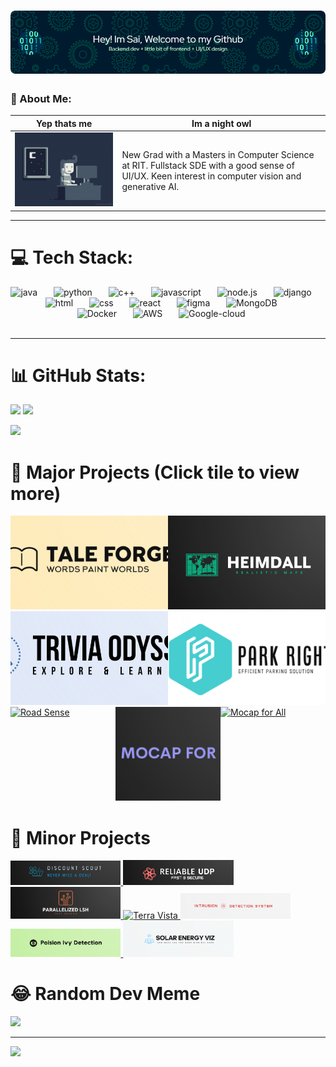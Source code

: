 <h1 align="center">
<img src="/github-header-image%20(1).png">
</h1> 

### 💫 About Me:

| Yep thats me | Im a night owl |
|---|---|
| ![Coder GIF](coder.gif) | New Grad with a Masters in Computer Science at RIT. Fullstack SDE with a good sense of UI/UX. Keen interest in computer vision and generative AI. |


---

# 💻 Tech Stack:
<div align="center">
<img  alt="java" width="50px" style="padding-right:10px;" src="https://cdn.jsdelivr.net/gh/devicons/devicon/icons/java/java-original.svg">&nbsp;&nbsp;&nbsp;
<img  alt="python" width="50px" style="padding-right:10px;" src="https://cdn.jsdelivr.net/gh/devicons/devicon/icons/python/python-original.svg" >&nbsp;&nbsp;&nbsp;
<img alt="c++" width="50px" style="padding-right:10px;" src="https://cdn.jsdelivr.net/gh/devicons/devicon/icons/cplusplus/cplusplus-original.svg">&nbsp;&nbsp;&nbsp;
<img  alt="javascript" width="50px" style="padding-right:10px;" src="https://cdn.jsdelivr.net/gh/devicons/devicon/icons/javascript/javascript-original.svg">&nbsp;&nbsp;&nbsp;
<img  alt="node.js" width="50px" style="padding-right:10px;" src="https://cdn.jsdelivr.net/gh/devicons/devicon/icons/nodejs/nodejs-original.svg">&nbsp;&nbsp;&nbsp;
<img  alt="django" width="50px" style="padding-right:10px;" src="https://cdn.jsdelivr.net/gh/devicons/devicon/icons/django/django-plain.svg">&nbsp;&nbsp;&nbsp;
<img  alt="html" width="50px" style="padding-right:10px;" src="https://cdn.jsdelivr.net/gh/devicons/devicon/icons/html5/html5-original-wordmark.svg">&nbsp;&nbsp;&nbsp;
<img  alt="css" width="50px" style="padding-right:10px;" src="https://cdn.jsdelivr.net/gh/devicons/devicon/icons/css3/css3-original-wordmark.svg">&nbsp;&nbsp;&nbsp;
<img  alt="react" width="50px" style="padding-right:10px;" src="https://cdn.jsdelivr.net/gh/devicons/devicon/icons/react/react-original.svg">&nbsp;&nbsp;&nbsp;
<img  alt="figma" width="50px" style="padding-right:10px;" src="https://cdn.jsdelivr.net/gh/devicons/devicon/icons/figma/figma-original.svg">&nbsp;&nbsp;&nbsp;
<img  alt="MongoDB" width="50px" style="padding-right:10px;" src="https://cdn.jsdelivr.net/gh/devicons/devicon/icons/mongodb/mongodb-original.svg">&nbsp;&nbsp;&nbsp;
</br>
<img  alt="Docker" width="65px" style="padding-right:10px;" src="https://cdn.jsdelivr.net/gh/devicons/devicon/icons/docker/docker-original.svg">&nbsp;&nbsp;&nbsp;
<img  alt="AWS" width="65px" style="padding-right:10px;" src="https://cdn.jsdelivr.net/gh/devicons/devicon/icons/amazonwebservices/amazonwebservices-plain-wordmark.svg">&nbsp;&nbsp;&nbsp;
<img  alt="Google-cloud" width="65px" style="padding-right:10px;" src="https://cdn.jsdelivr.net/gh/devicons/devicon/icons/googlecloud/googlecloud-original.svg">&nbsp;&nbsp;&nbsp;
</div>
</br>

---

# 📊 GitHub Stats:
<div class="image-container">
  
![](https://github-readme-stats.vercel.app/api?username=Saitarun994&show_icons=true&hide=contribs,prs&cache_seconds=86400&theme=gotham)
![](https://github-readme-stats.vercel.app/api/top-langs/?username=Saitarun994&theme=dark&hide_border=false&include_all_commits=true&count_private=true&layout=compact)
</div>

![](https://github-profile-trophy.vercel.app/?username=Saitarun994&theme=radical&no-frame=false&no-bg=true&margin-w=4)


# 🌟 Major Projects (Click tile to view more)

<!-- BEGIN PROJECT-CARDS -->
<div style="display: flex;">
  <a href="https://github.com/Saitarun994/tale-forge#readme" style="flex: 1; object-fit: cover;">
    <img src="https://github.com/Saitarun994/tale-forge/blob/main/media/cover.png?raw=true" alt="Tale Forge" style="width:400px; height: 150px; object-fit: cover;">
  </a>
  <a href="https://github.com/Saitarun994/Heimdall/tree/main#readme" style="flex: 1; object-fit: cover;">
    <img src="https://github.com/Saitarun994/Heimdall/blob/main/media/cover.png" alt="Heimdall" style="width:400px; height: 150px; object-fit: cover;">
  </a>
</div>
<div style="display: flex;">
  <a href="https://github.com/Saitarun994/trivia-odyssey#readme" style="flex: 1; object-fit: cover; overflow: hidden;">
    <img src="https://github.com/Saitarun994/trivia-odyssey/blob/main/media/cover.png" alt="Trivia Odyssey" style="width:400px; height: 150px; object-fit: cover;">
  </a>
  <a href="https://github.com/Saitarun994/Park-Right/blob/main/README.md" style="flex: 1; object-fit: cover;">
    <img src="https://github.com/Saitarun994/Park-Right/blob/main/media/cover.png" alt="Park Right" style="width:400px; height: 150px; object-fit: cover;">
  </a>
</div>
<div style="display: flex;">
  <a href="https://github.com/Saitarun994/Road-Sense/blob/main/README.md" style="flex: 1; object-fit: cover; overflow: hidden;">
    <img src="https://github.com/Saitarun994/Road-Sense/blob/main/preview.png" alt="Road Sense" style="width:400px; height: 150px; object-fit: cover;">
  </a>
  <a href="https://github.com/Saitarun994/Mocap-for-All/tree/main#readme" style="flex: 1; object-fit: cover; overflow: hidden;">
    <img src="https://github.com/Saitarun994/Mocap-for-All/blob/main/media/cover.png" alt="Mocap for All" style="width:400px; height: 150px; object-fit: cover;">
  </a>
  <a href="https://github.com/Saitarun994/Good-Neighbor/blob/main/README.md" style="flex: 1; object-fit: cover; overflow: hidden;">
    <img src="https://i.imgur.com/wX2IGpW.png" alt="Mocap for All" style="width:400px; height: 150px; object-fit: cover;">
  </a>
</div>
<!-- END PROJECT-CARDS -->


# 💫 Minor Projects 

<!-- BEGIN PROJECT-CARDS -->
<a href="https://github.com/Saitarun994/Automated_Amzn_Discount_notifier/blob/main/README.md">
  <img src="https://github.com/Saitarun994/Automated_Amzn_Discount_notifier/blob/main/logo.png" alt="Discount Scout" style="width:35%;">
</a>
<a href="https://github.com/Saitarun994/Custom-Reliable-UDP-Protocol#readme">
  <img src="https://github.com/Saitarun994/Custom-Reliable-UDP-Protocol/blob/main/logo.png" alt="Reliable UDP" style="width:35%;">
</a>
<a href="https://github.com/Saitarun994/Parallelized-LSH-for-ANN/blob/main/README.md">
  <img src="https://github.com/Saitarun994/Parallelized-LSH-for-ANN/blob/main/media/cover.png" alt="Reliable UDP" style="width:35%;">
</a>
<a href="https://github.com/Saitarun994/TerraVista/blob/main/README.md">
  <img src="https://github.com/Saitarun994/TerraVista/blob/main/media/banner.png" alt="Terra Vista" style="width:35%;">
</a>
<a href="https://github.com/Saitarun994/intrusion_detection_system/blob/main/README.md">
  <img src="https://github.com/Saitarun994/intrusion_detection_system/blob/main/media/banner.png" alt="Intrusion detection system" style="width:35%;">
</a>
<a href="https://github.com/Saitarun994/poison_ivy_detection/blob/main/README.md">
  <img src="https://github.com/Saitarun994/poison_ivy_detection/blob/main/media/banner.png" alt="Poison Ivy" style="width:35%;">
</a>
<a href="https://github.com/Saitarun994/SolarEnergyViz.tech/blob/main/README.md">
  <img src="https://raw.githubusercontent.com/Saitarun994/SolarEnergyViz.tech/main/banner.png" alt="Solar energy viz" style="width:35%;">
</a>

<!-- END PROJECT-CARDS -->

# 😂 Random Dev Meme
<img src='https://randommeme-five.vercel.app/' style="height: 400px;"/>

---
[![](https://visitcount.itsvg.in/api?id=Saitarun994&icon=0&color=0)](https://visitcount.itsvg.in)

